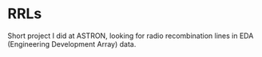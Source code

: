 # RRLs
Short project I did at ASTRON, looking for radio recombination lines in EDA (Engineering Development Array) data. 
